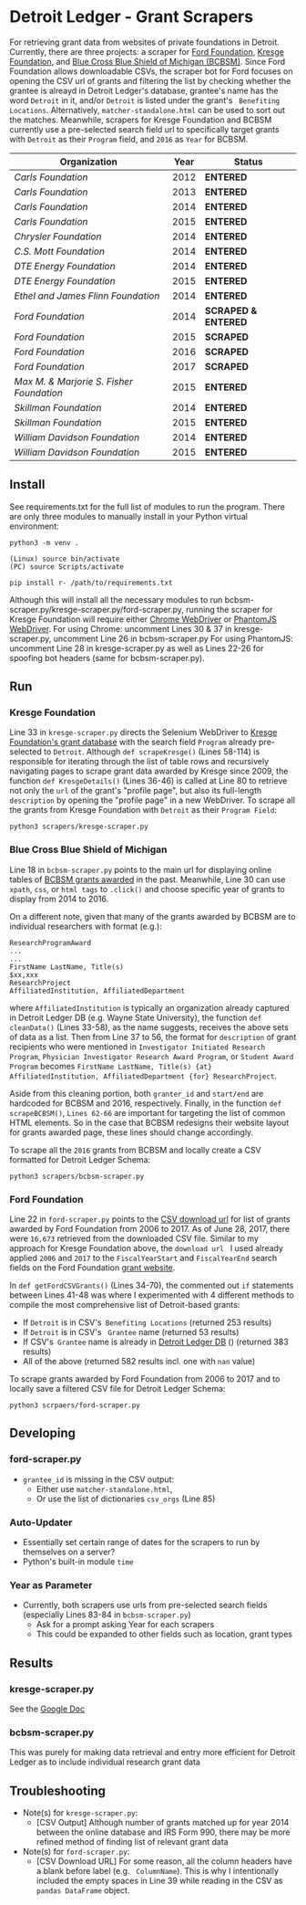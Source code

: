 # Detroit Ledger - Grant Scrapers
For retrieving grant data from websites of private foundations in Detroit. Currently, there are three projects: a scraper for [Ford Foundation](https://www.fordfoundation.org/work/our-grants/grants-database/grants-all), [Kresge Foundation](http://kresge.org/grants), and [Blue Cross Blue Shield of Michigan (BCBSM)](http://www.bcbsm.com/foundation/grant-programs/overview.html). Since Ford Foundation allows downloadable CSVs, the scraper bot for Ford focuses on opening the CSV url of grants and filtering the list by checking whether the grantee is alreayd in Detroit Ledger's database, grantee's name has the word ``Detroit`` in it, and/or ``Detroit`` is listed under the grant's `` Benefiting Locations``. Alternatively, ``matcher-standalone.html`` can be used to sort out the matches. Meanwhile, scrapers for Kresge Foundation and BCBSM currently use a pre-selected search field url to specifically target grants with ``Detroit`` as their ``Program`` field, and ``2016`` as ``Year`` for BCBSM.


Organization | Year | Status
--- | --- | ---
*Carls Foundation* | 2012 | **ENTERED**
*Carls Foundation* | 2013 | **ENTERED**
*Carls Foundation* | 2014 | **ENTERED**
*Carls Foundation* | 2015 | **ENTERED**
*Chrysler Foundation* | 2014 | **ENTERED**
*C.S. Mott Foundation* | 2014 | **ENTERED**
*DTE Energy Foundation* | 2014 | **ENTERED**
*DTE Energy Foundation* | 2015 | **ENTERED**
*Ethel and James Flinn Foundation* | 2014 | **ENTERED**
*Ford Foundation* | 2014 | **SCRAPED & ENTERED**
*Ford Foundation* | 2015 | **SCRAPED**
*Ford Foundation* | 2016 | **SCRAPED**
*Ford Foundation* | 2017 | **SCRAPED**
*Max M. & Marjorie S. Fisher Foundation* | 2015 | **ENTERED**
*Skillman Foundation* | 2014 | **ENTERED**
*Skillman Foundation* | 2015 | **ENTERED**
*William Davidson Foundation* | 2014 | **ENTERED**
*William Davidson Foundation* | 2015 | **ENTERED**

## Install
See requirements.txt for the full list of modules to run the program. There are only three modules to manually install in your Python virtual environment:
```
python3 -m venv .
```
```
(Linux) source bin/activate
(PC) source Scripts/activate
```
```
pip install r- /path/to/requirements.txt
```
Although this will install all the necessary modules to run bcbsm-scraper.py/kresge-scraper.py/ford-scraper.py, running the scraper for Kresge Foundation will require either [Chrome WebDriver](https://sites.google.com/a/chromium.org/chromedriver/downloads) or [PhantomJS WebDriver](http://phantomjs.org/download.html).
For using Chrome: uncomment Lines 30 & 37 in kresge-scraper.py, uncomment Line 26 in bcbsm-scraper.py
For using PhantomJS: uncomment Line 28 in kresge-scraper.py as well as Lines 22-26 for spoofing bot headers (same for bcbsm-scraper.py).

## Run
### Kresge Foundation
Line 33 in ``kresge-scraper.py`` directs the Selenium WebDriver to [Kresge Foundation's grant database](http://kresge.org/grants?f[0]=field_programs%3A1297) with the search field ``Program`` already pre-selected to ``Detroit``. Although ``def scrapeKresge()`` (Lines 58-114) is responsible for iterating through the list of table rows and recursively navigating pages to scrape grant data awarded by Kresge since 2009, the function ``def KresgeDetails()`` (Lines 36-46) is called at Line 80 to retrieve not only the ``url`` of the grant's "profile page", but also its full-length ``description`` by opening the "profile page" in a new WebDriver.
To scrape all the grants from Kresge Foundation with ``Detroit`` as their ``Program Field``:
```
python3 scrapers/kresge-scraper.py
```

### Blue Cross Blue Shield of Michigan
Line 18 in ``bcbsm-scraper.py`` points to the main url for displaying online tables of [BCBSM grants awarded](http://www.bcbsm.com/foundation/past-recipients/grants-awarded.html) in the past. Meanwhile, Line 30 can use ``xpath``, ``css``, or ``html tags`` to ``.click()`` and choose specific year of grants to display from 2014 to 2016.

On a different note, given that many of the grants awarded by BCBSM are to individual researchers with format (e.g.):
```
ResearchProgramAward
...
...
FirstName LastName, Title(s)
$xx,xxx
ResearchProject
AffiliatedInstitution, AffiliatedDepartment
```
where ``AffiliatedInstitution`` is typically an organization already captured in Detroit Ledger DB (e.g. Wayne State University), the function ``def cleanData()`` (Lines 33-58), as the name suggests, receives the above sets of data as a list. Then from Line 37 to 56, the format for ``description`` of grant recipients who were mentioned in ``Investigator Initiated Research Program``, ``Physician Investigator Research Award Program``, or ``Student Award Program`` becomes ``FirstName LastName, Title(s) {at} AffiliatedInstitution, AffiliatedDepartment {for} ResearchProject``.

Aside from this cleaning portion, both ``granter_id`` and ``start/end`` are hardcoded for BCBSM and 2016, respectively. Finally, in the function ``def scrapeBCBSM()``, ``Lines 62-66`` are important for targeting the list of common HTML elements. So in the case that BCBSM redesigns their website layout for grants awarded page, these lines should change accordingly.

To scrape all the ``2016`` grants from BCBSM and locally create a CSV formatted for Detroit Ledger Schema:
```
python3 scrapers/bcbsm-scraper.py
```

### Ford Foundation
Line 22 in ``ford-scraper.py`` points to the [CSV download url](https://fordsubjectgrants.azurewebsites.net/v1/grants/search-csv?&MinAmount=0&MaxAmount=30000000&FiscalYearStart=2006&FiscalYearEnd=2017&Search&SortBy=1&SortDirection=0&IsBuild=) for list of grants awarded by Ford Foundation from 2006 to 2017. As of June 28, 2017, there were ``16,673`` retrieved from the downloaded CSV file. Similar to my approach for Kresge Foundation above, the ``download url `` I used already applied ``2006`` and ``2017`` to the ``FiscalYearStart`` and ``FiscalYearEnd`` search fields on the Ford Foundation [grant website](https://www.fordfoundation.org/work/our-grants/grants-database/grants-all).

In ``def getFordCSVGrants()`` (Lines 34-70), the commented out ``if`` statements between Lines 41-48 was where I experimented with 4 different methods to compile the most comprehensive list of Detroit-based grants:
- If ``Detroit`` is in CSV's`` Benefiting Locations`` (returned 253 results)
- If ``Detroit`` is in CSV's `` Grantee`` name (returned 53 results)
- If CSV's`` Grantee`` name is already in [Detroit Ledger DB](https://data.detroitledger.org/sites/default/files/organizations.csv) () (returned 383 results)
- All of the above (returned 582 results incl. one with ``nan`` value)

To scrape grants awarded by Ford Foundation from 2006 to 2017 and to locally save a filtered CSV file for Detroit Ledger Schema:
```
python3 scrpaers/ford-scraper.py
```


## Developing
### ford-scraper.py
- ``grantee_id`` is missing in the CSV output:
  * Either use ``matcher-standalone.html``,
  * Or use the list of dictionaries ``csv_orgs`` (Line 85)

### Auto-Updater
- Essentially set certain range of dates for the scrapers to run by themselves on a server?
- Python's built-in module ``time``

### Year as Parameter
- Currently, both scrapers use urls from pre-selected search fields (especially Lines 83-84 in ``bcbsm-scraper.py``)
  * Ask for a prompt asking Year for each scrapers
  * This could be expanded to other fields such as location, grant types



## Results
### kresge-scraper.py
See the [Google Doc](https://docs.google.com/document/d/1tJ66xI3HJXqKtJv-YNIxpeKRwGVJrQxn-N3NlbUSVjA/edit?usp=sharing)

### bcbsm-scraper.py
This was purely for making data retrieval and entry more efficient for Detroit Ledger as to include individual research grant data

## Troubleshooting
- Note(s) for ``kresge-scraper.py``:
  * [CSV Output] Although number of grants matched up for year 2014 between the online database and IRS Form 990, there may be more refined method of finding list of relevant grant data
- Note(s) for ``ford-scraper.py``:
  * [CSV Download URL] For some reason, all the column headers have a blank before label (e.g. `` ColumnName``). This is why I intentionally included the empty spaces in Line 39 while reading in the CSV as ``pandas DataFrame`` object.
